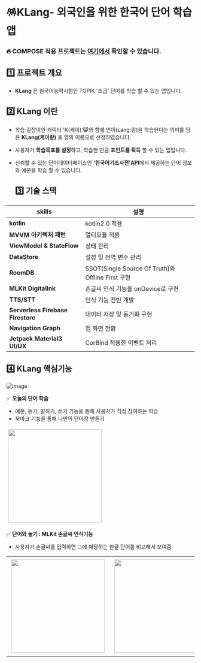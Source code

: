 # 🪅KLang- 외국인을 위한 한국어 단어 학습 앱

### 🔥 COMPOSE 적용 프로젝트는 <a href="https://github.com/hyewoon/KLangComposePJ">여기에서</a> 확인할 수 있습니다. 

## 1️⃣ 프로젝트 개요

* **KLang** 은 한국어능력시험인 TOPIK '초급' 단어를 학습 할 수 있는 앱입니다.

## 2️⃣ KLang 이란


* 학습 길잡이인 캐릭터 'K(케이)'😸와 함께 언어(Lang:랑)을 학습한다는 의미를 담은 **KLang(케이랑)** 을 앱의 이름으로 선정하였습니다.
* 사용자가 **학습목표를 설정**하고, 학습한 만큼 **포인트를 획득** 할 수 있는 앱입니다.
* 신뢰할 수 있는 단어데이터베이스인 **'한국어기초사전'API**에서 제공하는 단어 정보와 예문을 학습 할 수 있습니다.


  ## 3️⃣ 기술 스택
| skills | 설명 |
|------------------------|------|
| **kotlin** |kotlin2.0 적용  |
| **MVVM 아키텍처 패턴** | 멀티모듈 적용 |
| **ViewModel & StateFlow** | 상태 관리 |
| **DataStore** | 설정 및 전역 변수 관리 |
| **RoomDB** | SSOT(Single Source Of Truth)와 Offline First 구현 |
| **MLKit DigitalInk** | 손글씨 인식 기능을 onDevice로 구현 |
| **TTS/STT** | 인식 기능 전반 개발 |
| **Serverless Firebase Firestore** | 데이터 저장 및 동기화 구현 |
| **Navigation Graph** | 앱 화면 전환 |
| **Jetpack Material3 UI/UX** | CorBind 적용한 이벤트 처리 |


## 4️⃣ KLang 핵심기능

![image](https://github.com/user-attachments/assets/42c97b6d-02e2-4421-bacf-f95589dd94ac)



 ✅ **오늘의 단어 학습** 
  - 예문, 듣기, 말하기, 쓰기 기능을 통해 사용자가 직접 참여하는 학습
  - 북마크 기능을 통해 나만의 단어장 만들기

 <img src="https://github.com/user-attachments/assets/2dfc4851-6a7b-4667-9241-ac11e414d79e" width="250" hspace="5" vspace="5">



✅ **단어와 놀기 : MLKit 손글씨 인식기능**
* 사용자가 손글씨를 입력하면 그에 해당하는 한글 단어를 비교해서 보여줌

<table width="90%">
  <tr>
    <td width="45%" align="center">
      <img src="https://github.com/user-attachments/assets/f4a753c4-a239-47aa-bff0-b5f4b0f475d5"  width="250" hspace="5" vspace="5">
    </td>
    <td width="45%" align="center">
      <img src="https://github.com/user-attachments/assets/7275c65a-471d-4db1-96c5-bc2c5efae2d9"  width="250" hspace="5" vspace="5">
    </td>
  </tr>
</table>



 

   
  
 

